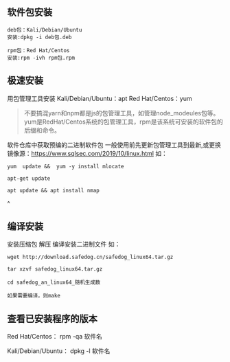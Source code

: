 ## **软件包安装**
```
deb包：Kali/Debian/Ubuntu
安装:dpkg -i deb包.deb

rpm包：Red Hat/Centos
安装:rpm -ivh rpm包.rpm
```
## **极速安装**
用包管理工具安装
Kali/Debian/Ubuntu：apt
Red Hat/Centos：yum

>不要搞混yarn和npm都是js的包管理工具，如管理node_modeules包等。
>yum是RedHat/Centos系统的包管理工具，rpm是该系统可安装的软件包的后缀和命令。

软件仓库中获取预编的二进制软件包
一般使用前先更新包管理工具到最新,或更换镜像源：<https://www.sqlsec.com/2019/10/linux.html>
如：
```
yum  update &&  yum -y install mlocate

apt-get update

apt update && apt install nmap
```

^
## **编译安装**
安装压缩包
解压
编译安装二进制文件
如：
```
wget http://download.safedog.cn/safedog_linux64.tar.gz

tar xzvf safedog_linux64.tar.gz
 
cd safedog_an_linux64_随机生成数

如果需要编译，则make
```
## **查看已安装程序的版本**
Red Hat/Centos：
rpm -qa 软件名

Kali/Debian/Ubuntu：
dpkg -l 软件名

